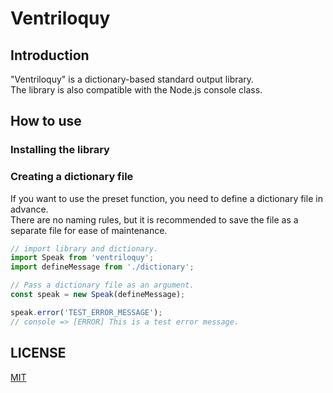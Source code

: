 # Ventriloquy

## Introduction

"Ventriloquy" is a dictionary-based standard output library.  
The library is also compatible with the Node.js console class.

## How to use

### Installing the library

### Creating a dictionary file

If you want to use the preset function, you need to define a dictionary file in advance.  
There are no naming rules, but it is recommended to save the file as a separate file for ease of maintenance.

```ts
// import library and dictionary.
import Speak from 'ventriloquy';
import defineMessage from './dictionary';

// Pass a dictionary file as an argument.
const speak = new Speak(defineMessage);

speak.error('TEST_ERROR_MESSAGE');
// console => [ERROR] This is a test error message.
```

## LICENSE

[MIT](./LICENSE)
